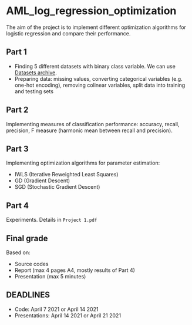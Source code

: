 # AML_log_regression_optimization
The aim of the project is to implement different optimization algorithms for logistic regression and  compare their performance. 

## Part 1

* Finding $5$ different datasets with binary class variable. We can use [Datasets archive](https://archive.ics.uci.edu/). 
* Preparing data: missing values, converting categorical variables (e.g. one-hot encoding), removing colinear variables, split data into training and testing sets

## Part 2
Implementing measures of classification performance: accuracy, recall, precision, F measure (harmonic mean between recall and precision).

## Part 3
Implementing optimization algorithms for parameter estimation:
* IWLS (Iterative Reweighted Least Squares)
* GD (Gradient Descent)
* SGD (Stochastic Gradient Descent)

## Part 4 
Experiments. Details in `Project 1.pdf`

## Final grade
Based on:
* Source codes
* Report (max 4 pages A4, mostly results of Part 4)
* Presentation (max 5 minutes)

## DEADLINES 
* Code: April 7 2021 or April 14 2021
* Presentations: April 14 2021 or April 21 2021
